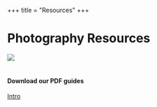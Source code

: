 +++
title = "Resources"
+++

<div class="workshop_title">
  <h1>Photography Resources</h1>
</div>  
<img src="resources/camera.jpg">

</br>
</br>
<h4>Download our PDF guides</h4>
<a download href="pdfs/an introduction to food photography and styling.pdf">
  <i class="resource_icon fa fa-file-pdf-o" aria-hidden="true"></i>
  <p>Intro</p>
</a>

</br>
</br>

<div class="page-content">
  <div class="container">

  </div>
  
</div>
